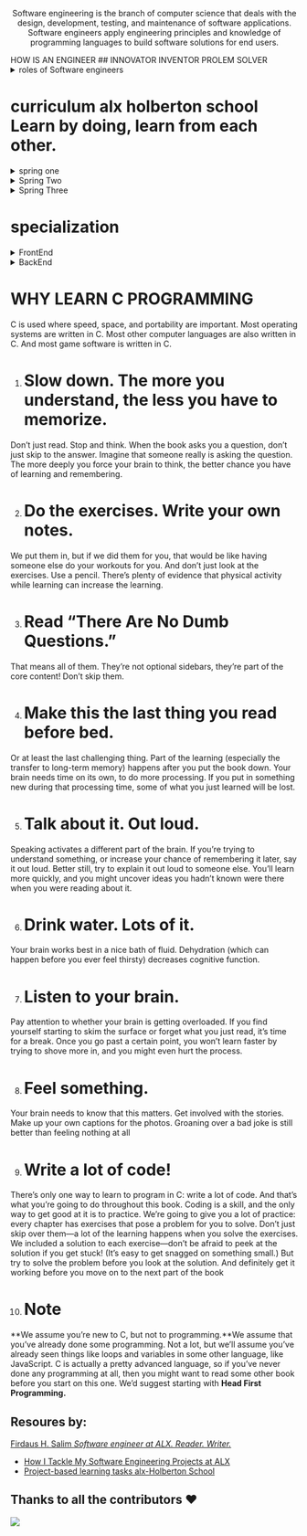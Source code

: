 <p align="center"><span style="text-color: read,">Software engineering</span> is the branch of computer science that deals with the design, development, testing, and maintenance of software applications. Software engineers apply engineering principles and knowledge of programming languages to build software solutions for end users.
</p>                          HOW IS AN ENGINEER  
## INNOVATOR INVENTOR PROLEM SOLVER 
<details> 
  <summary> roles of Software engineers </summary>
  <ul> 
    <li> - Designing and maintaining software systems </li>
    <li> - Evaluating and testing new software programs </li>
    <li> - Optimizing software for speed and scalability </li>
    <li> - Writing and testing code </li>
    <li> - Consulting with clients, engineers, security specialists, and other stakeholders  </li>
    <li> - Presenting new features to stakeholders and internal customers  </li>
  </ul>    
</details>

# curriculum alx holberton school Learn by doing, learn from each other.

<details> 
<summary> spring one </summary> 

- [ ] Git & command line editors
- [ ] Introduction to Bash
- [ ] C - first statements
- [ ] C - pointers
- [ ] C - recursion
- [ ] C - static library
- [ ] C - memory allocation
- [ ] C - preprocessor
- [ ] C - variadic functions
- [ ] C - bit manipulation
- [ ] C - file I/O
- [ ] Singly linked lists
- [ ] Create your own printf
- [ ] Create your own Shell
</details>

<details> 
<summary> Spring Two </summary> 

- [ ] Python - first statements
- [ ] Python - import & modules
- [ ] Python - data structures
- [ ] Python - exceptions
- [ ] Python - classes
- [ ] Python - inheritance
- [ ] Python - file I/O
- [ ] Python - JSON serialization / deserialization
- [ ] HTML/CSS introduction
- [ ] SQL - basic queries
- [ ] SQL - join queries
- [ ] C - dynamic libraries
- [ ] C - makefiles
- [ ] Doubly linked lists
- [ ] Stack and Queues
- [ ] Hash tables
- [ ] Sorting algorithms
- [ ] Binary trees
- [ ] Bash - scripting
- [ ] Unix processes and signals
- [ ] Regex
- [ ] Network introduction
</details>

<details> 
<summary> Spring Three </summary> 

- [ ] Python - Object-relational mapping
- [ ] Python - Web framework
- [ ] Python - RESTful API
- [ ] Python - web scraping
- [ ] Javascript - first statements
- [ ] Javascript - objects
- [ ] Javascript - scopes and closures
- [ ] Javascript - web scraping
- [ ] Search algorithms
- [ ] SSH
- [ ] SSL certificate
- [ ] Web server
- [ ] Load balancer
- [ ] Firewall
- [ ] MySQL primary-replica
- [ ] Server monitoring
- [ ] Code deployment
- [ ] Postmortem
- [ ] Webstack debugging
- [ ] Portfolio project
</details>

# specialization 

<details> 
<summary> FrontEnd </summary>

- [ ] ES6 introduction / promise
- [ ] ES6 classes / data manipulation
- [ ] TypeScript
- [ ] HTML / CSS advanced
- [ ] Developer tools
- [ ] Responsive design
- [ ] Webpack
- [ ] React introduction / props
- [ ] React component
- [ ] React inline-styling
- [ ] React state / immutable
- [ ] React Redux - action creator/normalizr
- [ ] React Redux -reducer/selector
- [ ] React Redux -connector/provider
</details>

<details> 
<summary> BackEnd </summary> 

- [ ] ES6 introduction / promise
- [ ] ES6 classes / data manipulation
- [ ] TypeScript
- [ ] Python
- [ ] async
- [ ] MySQL advanced
- [ ] NoSQL introduction
- [ ] Redis introduction
- [ ] API Pagination
- [ ] Caching algorithms
- [ ] Unit & integration tests
- [ ] i18n
- [ ] Personal data
- [ ] User authentications
- [ ] Node JS introduction
- [ ] Queuing system
- [ ] GraphQL API
- [ ] Async file API
</details>

# WHY LEARN C PROGRAMMING
C is used where speed, space, and portability are important. Most operating systems are written in C. Most other computer languages are also written in C. And most game
software is written in C. 

1. # Slow down. The more you understand, the less you have to memorize.
Don’t just read. Stop and think. When the book asks
you a question, don’t just skip to the answer. Imagine
that someone really is asking the question. The
more deeply you force your brain to think, the better
chance you have of learning and remembering.

2. # Do the exercises. Write your own notes.
We put them in, but if we did them for you, that
would be like having someone else do your workouts
for you. And don’t just look at the exercises. Use a
pencil. There’s plenty of evidence that physical
activity while learning can increase the learning.

3. # Read “There Are No Dumb Questions.”
That means all of them. They’re not optional
sidebars, they’re part of the core content!
Don’t skip them.

4. # Make this the last thing you read before bed.
Or at least the last challenging thing.
Part of the learning (especially the transfer to
long-term memory) happens after you put the book
down. Your brain needs time on its own, to do more
processing. If you put in something new during that
processing time, some of what you just learned will
be lost.

5. # Talk about it. Out loud.
Speaking activates a different part of the brain. If
you’re trying to understand something, or increase
your chance of remembering it later, say it out loud.
Better still, try to explain it out loud to someone else.
You’ll learn more quickly, and you might uncover
ideas you hadn’t known were there when you were
reading about it.

6. # Drink water. Lots of it.
Your brain works best in a nice bath of fluid.
Dehydration (which can happen before you ever
feel thirsty) decreases cognitive function.

7. # Listen to your brain.
Pay attention to whether your brain is getting
overloaded. If you find yourself starting to skim
the surface or forget what you just read, it’s time
for a break. Once you go past a certain point, you
won’t learn faster by trying to shove more in, and
you might even hurt the process.

8. # Feel something.
Your brain needs to know that this matters. Get
involved with the stories. Make up your own
captions for the photos. Groaning over a bad joke
is still better than feeling nothing at all

9. # Write a lot of code!
There’s only one way to learn to program in C:
write a lot of code. And that’s what you’re going
to do throughout this book. Coding is a skill, and
the only way to get good at it is to practice. We’re
going to give you a lot of practice: every chapter has
exercises that pose a problem for you to solve. Don’t
just skip over them—a lot of the learning happens
when you solve the exercises. We included a solution
to each exercise—don’t be afraid to peek at the
solution if you get stuck! (It’s easy to get snagged
on something small.) But try to solve the problem
before you look at the solution. And definitely get it
working before you move on to the next part of the
book

10. # **Note**
 **We assume you’re new to C, but not to programming.**We assume that you’ve already done some programming. Not a lot, but we’ll assume you’ve already seen things like loops and variables in some other language, like JavaScript. C is actually a pretty advanced language, so if you’ve never done any programming at all, then you might want to read some other book before you start on this one. We’d suggest starting with **Head First Programming.**
## Resoures by:
[Firdaus H. Salim *Software engineer at ALX. Reader. Writer.*](https://github.com/betascribbles)<br/>
 - [How I Tackle My Software Engineering Projects at ALX](https://medium.com/alx-africa/how-i-tackle-my-software-engineering-projects-at-alx-610f3f5a6448)
 - [Project-based learning tasks alx-Holberton School](https://github.com/betascribbles/alx-low_level_programming)

## Thanks to all the contributors ❤️
<a href = "https://github.com/AdamsGeeky/Alx_holberlton_S_Eng_journey/graphs/contributors">
  <img src = "https://contrib.rocks/image?repo=AdamsGeeky/Alx_holberlton_S_Eng_journey"/>
</a
